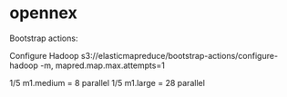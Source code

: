 opennex
=======

Bootstrap actions:

Configure Hadoop	s3://elasticmapreduce/bootstrap-actions/configure-hadoop	-m, mapred.map.max.attempts=1

1/5 m1.medium = 8 parallel
1/5 m1.large = 28 parallel
